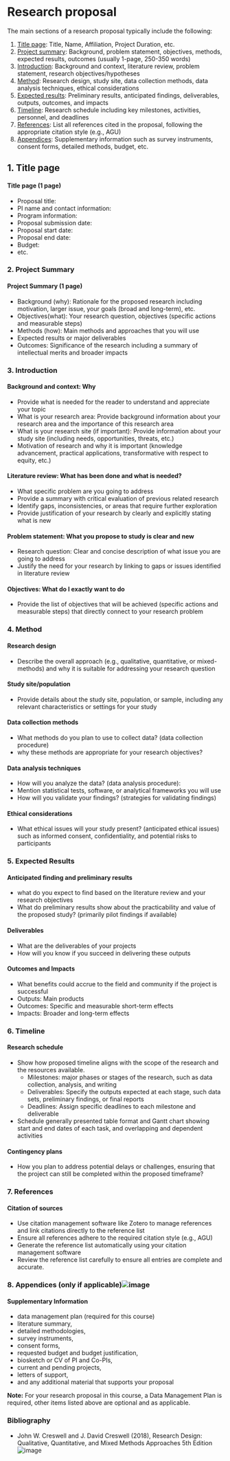 # Research proposal 
The main sections of a research proposal typically include the following:
1. [Title page](#1-title-page): Title, Name, Affiliation, Project Duration, etc.
2. [Project summary](#2-project-summary): Background, problem statement, objectives, methods, expected results, outcomes (usually 1-page, 250-350 words)
3. [Introduction](#3-introduction): Background and context, literature review, problem statement, research objectives/hypotheses
4. [Method](#4-method): Research design, study site, data collection methods, data analysis techniques, ethical considerations
5. [Expected results](#5-expected-results): Preliminary results, anticipated findings, deliverables, outputs, outcomes, and impacts
6. [Timeline](#6-timeline): Research schedule including key milestones, activities, personnel, and deadlines
7. [References](#7-references): List all references cited in the proposal, following the appropriate citation style (e.g., AGU)
8. [Appendices](#8-appendices-if-applicable): Supplementary information such as survey instruments, consent forms, detailed methods, budget, etc. 

## 1. Title page
#### Title page (1 page)
- Proposal title:
- PI name and contact information:
- Program information:
- Proposal submission date:
- Proposal start date:
- Proposal end date:
- Budget:
- etc.

### 2. Project Summary
#### Project Summary (1 page)
- Background (why): Rationale for the proposed research including motivation, larger issue, your goals (broad and long-term), etc.
- Objectives(what): Your research question, objectives (specific actions and measurable steps)
- Methods (how): Main methods and approaches that you will use
- Expected results or major deliverables
- Outcomes: Significance of the research including a summary of intellectual merits and broader impacts

### 3. Introduction
#### Background and context: Why
- Provide what is needed for the reader to understand and appreciate your topic 
- What is your research area: Provide background information about your research area and the importance of this research area 
- What is your research site (if important): Provide information about your study site (including needs, opportunities, threats, etc.) 
- Motivation of research and why it is important (knowledge advancement, practical applications, transformative with respect to equity, etc.) 

#### Literature review: What has been done and what is needed?
- What specific problem are you going to address 
- Provide a summary with critical evaluation of previous related research 
- Identify gaps, inconsistencies, or areas that require further exploration
- Provide justification of your research by clearly and explicitly stating what is new 

#### Problem statement: What you propose to study is clear and new
- Research question: Clear and concise description of what issue you are going to address 
- Justify the need for your research by linking to gaps or issues identified in literature review

#### Objectives: What do I exactly want to do
- Provide the list of objectives that will be achieved (specific actions and measurable steps) that directly connect to your research problem

### 4. Method
#### Research design
- Describe the overall approach (e.g., qualitative, quantitative, or mixed-methods) and why it is suitable for addressing your research question
#### Study site/population
- Provide details about the study site, population, or sample, including any relevant characteristics or settings for your study 
#### Data collection methods
- What methods do you plan to use to collect data? (data collection procedure)
- why these methods are appropriate for your research objectives?
#### Data analysis techniques 
- How will you analyze the data? (data analysis procedure):
- Mention statistical tests, software, or analytical frameworks you will use 
- How will you validate your findings? (strategies for validating findings)
#### Ethical considerations
- What ethical issues will your study present? (anticipated ethical issues) such as informed consent, confidentiality, and potential risks to participants 

### 5. Expected Results
#### Anticipated finding and preliminary results 
- what do you expect to find based on the literature review and your research objectives
- What do preliminary results show about the practicability and value of the proposed study? (primarily pilot findings if available)

#### Deliverables
- What are the deliverables of your projects
- How will you know if  you succeed in delivering these outputs  

#### Outcomes and Impacts
- What  benefits  could  accrue  to the field and community if  the  project  is  successful 
- Outputs: Main products
- Outcomes: Specific and measurable short-term effects
- Impacts: Broader and long-term effects

### 6. Timeline
#### Research schedule 
- Show how proposed timeline aligns with the scope of the research and the resources available.
  - Milestones: major phases or stages of the research, such as data collection, analysis, and writing
  - Deliverables: Specify the outputs expected at each stage, such data sets, preliminary findings, or final reports
  - Deadlines: Assign specific deadlines to each milestone and deliverable
- Schedule generally presented table format and Gantt chart showing start and end dates of each task, and overlapping and dependent activities

#### Contingency plans
- How you plan to address potential delays or challenges, ensuring that the project can still be completed within the proposed timeframe?

### 7. References
#### Citation of sources 
- Use citation management software like Zotero to manage references and link citations directly to the reference list
- Ensure all references adhere to the required citation style (e.g., AGU)
- Generate the reference list automatically using your citation management software
-  Review the reference list carefully to ensure all entries are complete and accurate.

### 8. Appendices (only if applicable)![image](https://github.com/user-attachments/assets/4fe81783-1e76-4d84-bec4-bfe438b9d737)
#### Supplementary Information
- data management plan (required for this course)
- literature summary,
- detailed methodologies,
- survey instruments,
- consent forms,
- requested budget and budget justification,
- biosketch or CV of PI and Co-PIs,
- current and pending projects,
- letters of support,
- and any additional material that supports your proposal 

**Note:** For your research proposal in this course, a Data Management Plan is required, other items listed above are optional and as applicable.

### Bibliography
- John W. Creswell  and J. David Creswell (2018), Research Design: Qualitative, Quantitative, and Mixed Methods Approaches 5th Edition
![image](https://github.com/user-attachments/assets/bbc727ac-c2b9-439a-9fcc-4eb1cb42824d)



